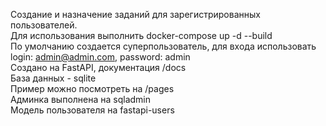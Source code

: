 Создание и назначение заданий для зарегистрированных пользователей. <br>
Для использования выполнить docker-compose up -d --build <br>
По умолчанию создается суперпользователь, для входа использовать
login: admin@admin.com, password: admin <br>
Создано на FastAPI, документация /docs <br>
База данных - sqlite <br>
Пример можно посмотреть на /pages <br>
Админка выполнена на sqladmin <br>
Модель пользователя на fastapi-users
